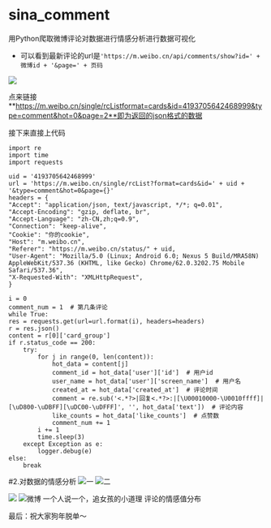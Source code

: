 # sina_comment
用Python爬取微博评论对数据进行情感分析进行数据可视化

- 可以看到最新评论的url是`'https://m.weibo.cn/api/comments/show?id=' + 微博id + '&page=' + 页码`

![](http://upload-images.jianshu.io/upload_images/6078268-7e1ef9c132a91fc2.png?imageMogr2/auto-orient/strip%7CimageView2/2/w/1240)

点来链接**https://m.weibo.cn/single/rcListformat=cards&id=4193705642468999&type=comment&hot=0&page=2**即为返回的json格式的数据


接下来直接上代码
```
import re
import time
import requests

uid = '4193705642468999'
url = 'https://m.weibo.cn/single/rcList?format=cards&id=' + uid + '&type=comment&hot=0&page={}'
headers = {
"Accept": "application/json, text/javascript, */*; q=0.01",
"Accept-Encoding": "gzip, deflate, br",
"Accept-Language": "zh-CN,zh;q=0.9",
"Connection": "keep-alive",
"Cookie": "你的cookie",
"Host": "m.weibo.cn",
"Referer": "https://m.weibo.cn/status/" + uid,
"User-Agent": "Mozilla/5.0 (Linux; Android 6.0; Nexus 5 Build/MRA58N) AppleWebKit/537.36 (KHTML, like Gecko) Chrome/62.0.3202.75 Mobile Safari/537.36",
"X-Requested-With": "XMLHttpRequest",
}

i = 0
comment_num = 1  # 第几条评论
while True:
res = requests.get(url=url.format(i), headers=headers)
r = res.json()
content = r[0]['card_group']
if r.status_code == 200:
    try:
        for j in range(0, len(content)):
            hot_data = content[j]
            comment_id = hot_data['user']['id']  # 用户id
            user_name = hot_data['user']['screen_name']  # 用户名
            created_at = hot_data['created_at']  # 评论时间
            comment = re.sub('<.*?>|回复<.*?>:|[\U00010000-\U0010ffff]|[\uD800-\uDBFF][\uDC00-\uDFFF]', '', hot_data['text'])  # 评论内容
            like_counts = hot_data['like_counts']  # 点赞数
            comment_num += 1
        i += 1
        time.sleep(3)
    except Exception as e:
        logger.debug(e)
else:
    break
```

#2.对数据的情感分析
![一](http://upload-images.jianshu.io/upload_images/6078268-f90f79de76779326.png?imageMogr2/auto-orient/strip%7CimageView2/2/w/1240)
![二](http://upload-images.jianshu.io/upload_images/6078268-9cd8dcfb191589a5.png?imageMogr2/auto-orient/strip%7CimageView2/2/w/1240)

![](http://upload-images.jianshu.io/upload_images/6078268-c84742826a514d4d.png?imageMogr2/auto-orient/strip%7CimageView2/2/w/1240)
![微博 一个人说一个，追女孩的小道理 评论的情感值分布](http://upload-images.jianshu.io/upload_images/6078268-ccc433cacfe2d77d.png?imageMogr2/auto-orient/strip%7CimageView2/2/w/1240)

最后：祝大家狗年脱单～